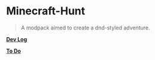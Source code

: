# Minecraft-Hunt

> A modpack aimed to create a dnd-styled adventure.

[**Dev Log**](https://github.com/M1hono/Minecraft-Hunt/blob/main/CHANGELOG.md)

[**To Do**](https://github.com/M1hono/Minecraft-Hunt/blob/main/DevDocuments.md)